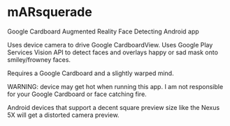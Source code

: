 # mARsquerade
Google Cardboard Augmented Reality Face Detecting Android app

Uses device camera to drive Google CardboardView. Uses Google Play Services Vision API to detect faces and overlays happy or sad mask onto smiley/frowney faces.

Requires a Google Cardboard and a slightly warped mind.

WARNING: device may get hot when running this app. I am not responsible for your Google Cardboard or face catching fire.

Android devices that support a decent square preview size like the Nexus 5X will get a distorted camera preview.
